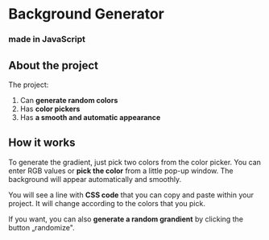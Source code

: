 # **Background Generator**
### made in JavaScript

## **About the project**

The project:
1. Can **generate random colors**
2. Has **color pickers**
3. Has **a smooth and automatic appearance**
 
## **How it works**

To generate the gradient, just pick two colors from the color picker. You can enter RGB values or **pick the color** from a little pop-up window. The background will appear automatically and smoothly.

You will see a line with **CSS code** that you can copy and paste within your project. It will change according to the colors that you pick.

If you want, you can also **generate a random grandient** by clicking the button „randomize".
